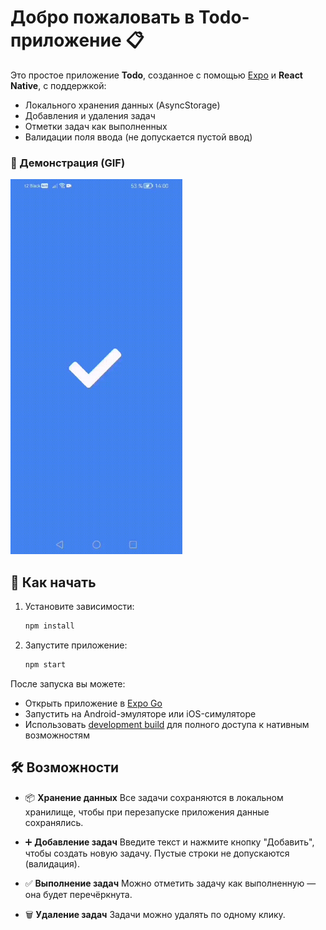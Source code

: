 # Добро пожаловать в Todo-приложение 📋

Это простое приложение **Todo**, созданное с помощью [Expo](https://expo.dev) и **React Native**, с поддержкой:

* Локального хранения данных (AsyncStorage)
* Добавления и удаления задач
* Отметки задач как выполненных
* Валидации поля ввода (не допускается пустой ввод)

### 🎥 Демонстрация (GIF)

<img src="./assets/screens/demo.gif" alt="Главный экран" height="600"/>

## 🚀 Как начать

1. Установите зависимости:

   ```bash
   npm install
   ```

2. Запустите приложение:

   ```bash
   npm start
   ```

После запуска вы можете:

* Открыть приложение в [Expo Go](https://expo.dev/go)
* Запустить на Android-эмуляторе или iOS-симуляторе
* Использовать [development build](https://docs.expo.dev/develop/development-builds/introduction/) для полного доступа к нативным возможностям

## 🛠️ Возможности

* 📦 **Хранение данных**
  Все задачи сохраняются в локальном хранилище, чтобы при перезапуске приложения данные сохранялись.

* ➕ **Добавление задач**
  Введите текст и нажмите кнопку "Добавить", чтобы создать новую задачу. Пустые строки не допускаются (валидация).

* ✅ **Выполнение задач**
  Можно отметить задачу как выполненную — она будет перечёркнута.

* 🗑️ **Удаление задач**
  Задачи можно удалять по одному клику.